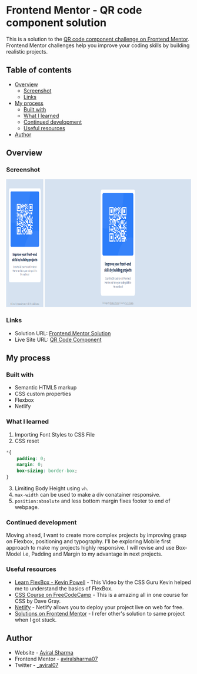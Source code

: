 # Frontend Mentor - QR code component solution

This is a solution to the [QR code component challenge on Frontend Mentor](https://www.frontendmentor.io/challenges/qr-code-component-iux_sIO_H). Frontend Mentor challenges help you improve your coding skills by building realistic projects. 

## Table of contents

- [Overview](#overview)
  - [Screenshot](#screenshot)
  - [Links](#links)
- [My process](#my-process)
  - [Built with](#built-with)
  - [What I learned](#what-i-learned)
  - [Continued development](#continued-development)
  - [Useful resources](#useful-resources)
- [Author](#author)

## Overview

### Screenshot

<p float="left">
<img src="https://github.com/aviralsharma07/QR-code-component/blob/323cff2e0237e363a7812a7beb92a6389931fe6f/screenshots/mobileSS.png" width="20%" height="347px">
<img src="https://github.com/aviralsharma07/QR-code-component/blob/323cff2e0237e363a7812a7beb92a6389931fe6f/screenshots/desktopSS.png" width="79%" height="347px">
</p>

### Links

- Solution URL: [Frontend Mentor Solution](https://www.frontendmentor.io/solutions/responsive-qr-code-component-using-flexbox-WoDeDvZp7_)
- Live Site URL: [QR Code Component](https://qr-code-component-aviral.netlify.app/)

## My process

### Built with

- Semantic HTML5 markup
- CSS custom properties
- Flexbox
- Netlify

### What I learned

1. Importing Font Styles to CSS File
2. CSS reset
```css
*{
    padding: 0;
    margin: 0;
    box-sizing: border-box;
}
```
3. Limiting Body Height using `vh`.
4. `max-width` can be used to make a div conatainer responsive.
5. `position:absolute` and less bottom margin fixes footer to end of webpage. 


### Continued development

Moving ahead, I want to create more complex projects by improving grasp on Flexbox, positioning and typography. I'll be exploring Mobile first approach to make my projects highly responsive. I will revise and use Box-Model i.e, Padding and Margin to my advantage in next projects.

### Useful resources

- [Learn FlexBox - Kevin Powell](https://youtu.be/u044iM9xsWU) - This Video by the CSS Guru Kevin helped me to understand the basics of FlexBox.
- [CSS Course on FreeCodeCamp](https://youtu.be/OXGznpKZ_sA) - This is a amazing all in one course for CSS by Dave Gray.
- [Netlify](https://www.netlify.com/) - Netlify allows you to deploy your project live on web for free.
- [Solutions on Frontend Mentor](https://www.frontendmentor.io/solutions) - I refer other's solution to same project when I got stuck.

## Author

- Website - [Aviral Sharma](https://github.com/aviralsharma07)
- Frontend Mentor - [aviralsharma07](https://www.frontendmentor.io/profile/aviralsharma07)
- Twitter - [_aviral07](https://www.twitter.com/_aviral07)
